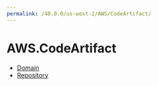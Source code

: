 ```yaml
---
permalink: /48.0.0/us-west-2/AWS/CodeArtifact/
---
```


# AWS.CodeArtifact



* [Domain](Domain.md)
* [Repository](Repository.md)